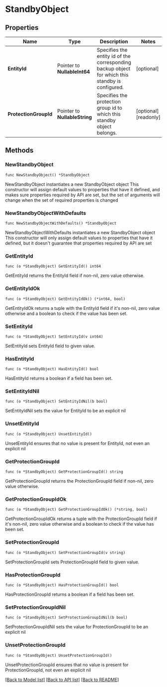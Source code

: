 # StandbyObject

## Properties

Name | Type | Description | Notes
------------ | ------------- | ------------- | -------------
**EntityId** | Pointer to **NullableInt64** | Specifies the entity id of the corresponding backup object for which this standby is configured. | [optional] 
**ProtectionGroupId** | Pointer to **NullableString** | Specifies the protection group id to which this standby object belongs. | [optional] [readonly] 

## Methods

### NewStandbyObject

`func NewStandbyObject() *StandbyObject`

NewStandbyObject instantiates a new StandbyObject object
This constructor will assign default values to properties that have it defined,
and makes sure properties required by API are set, but the set of arguments
will change when the set of required properties is changed

### NewStandbyObjectWithDefaults

`func NewStandbyObjectWithDefaults() *StandbyObject`

NewStandbyObjectWithDefaults instantiates a new StandbyObject object
This constructor will only assign default values to properties that have it defined,
but it doesn't guarantee that properties required by API are set

### GetEntityId

`func (o *StandbyObject) GetEntityId() int64`

GetEntityId returns the EntityId field if non-nil, zero value otherwise.

### GetEntityIdOk

`func (o *StandbyObject) GetEntityIdOk() (*int64, bool)`

GetEntityIdOk returns a tuple with the EntityId field if it's non-nil, zero value otherwise
and a boolean to check if the value has been set.

### SetEntityId

`func (o *StandbyObject) SetEntityId(v int64)`

SetEntityId sets EntityId field to given value.

### HasEntityId

`func (o *StandbyObject) HasEntityId() bool`

HasEntityId returns a boolean if a field has been set.

### SetEntityIdNil

`func (o *StandbyObject) SetEntityIdNil(b bool)`

 SetEntityIdNil sets the value for EntityId to be an explicit nil

### UnsetEntityId
`func (o *StandbyObject) UnsetEntityId()`

UnsetEntityId ensures that no value is present for EntityId, not even an explicit nil
### GetProtectionGroupId

`func (o *StandbyObject) GetProtectionGroupId() string`

GetProtectionGroupId returns the ProtectionGroupId field if non-nil, zero value otherwise.

### GetProtectionGroupIdOk

`func (o *StandbyObject) GetProtectionGroupIdOk() (*string, bool)`

GetProtectionGroupIdOk returns a tuple with the ProtectionGroupId field if it's non-nil, zero value otherwise
and a boolean to check if the value has been set.

### SetProtectionGroupId

`func (o *StandbyObject) SetProtectionGroupId(v string)`

SetProtectionGroupId sets ProtectionGroupId field to given value.

### HasProtectionGroupId

`func (o *StandbyObject) HasProtectionGroupId() bool`

HasProtectionGroupId returns a boolean if a field has been set.

### SetProtectionGroupIdNil

`func (o *StandbyObject) SetProtectionGroupIdNil(b bool)`

 SetProtectionGroupIdNil sets the value for ProtectionGroupId to be an explicit nil

### UnsetProtectionGroupId
`func (o *StandbyObject) UnsetProtectionGroupId()`

UnsetProtectionGroupId ensures that no value is present for ProtectionGroupId, not even an explicit nil

[[Back to Model list]](../README.md#documentation-for-models) [[Back to API list]](../README.md#documentation-for-api-endpoints) [[Back to README]](../README.md)


